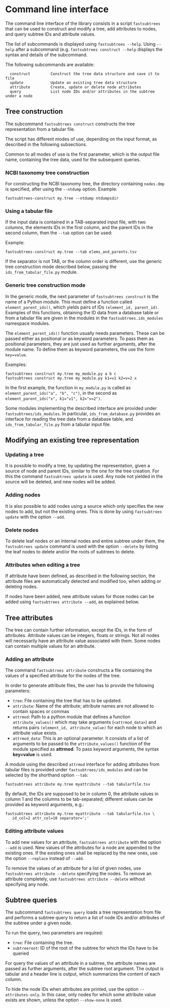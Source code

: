 # Command line interface

The command line interface of the library consists in a script ``fastsubtrees``
that can be used to construct and modify a tree, add attributes to nodes, and
query subtree IDs and attribute values.

The list of subcommands is displayed using ``fastsubtrees --help``.
Using ``--help`` after a subcommand (e.g. ``fastsubtrees construct --help``
displays the syntax and details of the subcommand.

The following subcommands are available:
```
  construct         Construct the tree data structure and save it to file
  update            Update an existing tree data structure
  attribute         Create, update or delete node attributes
  query             List node IDs and/or attributes in the subtree under a node
```

## Tree construction

The subcommand ``fastsubtrees construct`` constructs the tree representation
from a tabular file.

The script has different modes of use, depending on the input format,
as described in the following subsections.

Common to all modes of use is the first parameter, which is the output file
name, containing the tree data, used for the subsequent queries.

### NCBI taxonomy tree construction

For constructing the NCBI taxonomy tree, the directory containing ``nodes.dmp``
is specified, after using the ``--ntdump`` option.
Example:
```
fastsubtrees-construct my.tree --ntdump ntdumpsdir
```

### Using a tabular file

If the input data is contained in a TAB-separated input file, with two
columns, the elements IDs in the first column, and the parent IDs in the second
column, then the ``--tab`` option can be used:

Example:
```
fastsubtrees-construct my.tree --tab elems_and_parents.tsv
```

If the separator is not TAB, or the column order is different, use the generic
tree construction mode described below,
passing the ``ids_from_tabular_file.py`` module.

### Generic tree construction mode

In the generic mode, the next parameter of ``fastsubtrees construct``
is the name of a Python module. This must define a function called
``element_parent_ids()``, which yields pairs of IDs ``(element_id, parent_id)``.
Examples of this functions, obtaining the ID data from a database table or
from a tabular file are given in the modules in the
``fastsubtrees.ids_modules`` namespace modules.

The ``element_parent_ids()`` function usually needs parameters. These
can be passed either as positional or as keyword parameters. To pass them
as positional parameters, they are just used as further arguments,
after the module name.
To define them as keyword parameters, the
use the form ``key=value``.

Examples:
```
fastsubtrees construct my.tree my_module.py a b c
fastsubtrees construct my.tree my_module.py k1=v1 k2=v=2 x
```

In the first example, the function in ``my_module.py`` is called as
``element_parent_ids("a", "b", "c")``, in the second as
``element_parent_ids("x", k1="v1", k2="v=2")``.

Some modules implementing the described interface are provided
under ``fastsubtrees/ids_modules``. In particular, ``ids_from_database.py``
provides an interface for reading the tree data from a database table,
and ``ids_from_tabular_file.py`` from a tabular input file.

## Modifying an existing tree representation

### Updating a tree

It is possible to modify a tree, by updating the representation, given
a source of node and parent IDs, similar to the one for the tree creation.
For this the command ``fastsubtrees update`` is used.
Any node not yielded in the source will be deleted, and new nodes
will be added.

### Adding nodes

It is also possible to add nodes using a source which only specifies
the new nodes to add, but not the existing ones. This is done by using
``fastsubtrees update`` with the option ``--add``.

### Delete nodes

To delete leaf nodes or an internal nodes and entire subtree under them,
the ``fastsubtrees update`` command is used with the option ``--delete``
by listing the leaf nodes to delete and/or the roots of subtrees
to delete.

### Attributes when editing a tree

If attribute have been defined, as described in the following section,
the attribute files are automatically detected and modified too,
when adding or deleting nodes.

If nodes have been added, new attribute values for those nodes
can be added using ``fastsubtrees attribute --add``, as explained below.

## Tree attributes

The tree can contain further information, except the IDs, in the form of
attributes. Attribute values can be integers, floats or strings.
Not all nodes will necessarily have an attribute value associated
with them. Some nodes can contain multiple values for an attribute.

### Adding an attribute

The command `fastsubtrees attribute` constructs a file containing
the values of a specified attribute for the nodes of the tree.

In order to generate attribute files, the user has to
provide the following parameters:
- `tree`: File containing the tree that has to be updated.
- `attribute`: Name of the attribute; attribute names are not allowed
               to contain spaces or commas
- `attrmod`: Path to a python module that defines a function
  ``attribute_values()`` which may take arguments (``<attrmod_data>``) and
  returns pairs ``(element_id, attribute_value)`` for each node to which an
  attribute value exists.
- `attrmod_data`: This is an optional parameter. It consists of a list of
  arguments to be passed to the ``attribute_values()`` function of the module
  specified as **attrmod**.
  To pass keyword arguments, the syntax **key=value** is used.

A module using the described ``attrmod`` interface for adding attributes
from tabular files is provided under ``fastsubtrees/ids_modules`` and
can be selected by the shorthand option ``--tab``:
```
fastsubtrees attribute my.tree myattribute --tab tabularfile.tsv
```
By default, the IDs are supposed to be in column 0, the attribute values in
column 1 and the columns to be tab-separated; different values can be
provided as keyword arguments, e.g.:
```
fastsubtrees attribute my.tree myattribute --tab tabularfile.tsv \
   id_col=2 attr_col=10 separator=';'
```

### Editing attribute values

To add new values for an attribute, ``fastsubtrees attribute`` with the option
``--add`` is used. New values of the attributes for a node are appended to the
existing ones. If the existing ones shall be replaced by the new ones, use the
option ``--replace`` instead of ``--add``.

To remove the values of an attribute for a list of given nodes,
use ``fastsubtrees attribute --delete`` specifying the nodes.
To remove an attribute completely, use ``fastsubtrees attribute --delete``
without specifying any node.

## Subtree queries

The subcommand ``fastsubtrees query`` loads a tree representation from file
and performs a subtree query to return a list of node IDs and/or attributes
of the subtree under a given node.

To run the query, two parameters are required:
- `tree`: File containing the tree.
- `subtreeroot`: ID of the root of the subtree for which the IDs
                 have to be queried

For query the values of an attribute in a subtree, the attribute names
are passed as further arguments, after the subtree root argument.
The output is tabular and a header line is output, which summarizes the content
of each column.

To hide the node IDs when attributes are printed, use the option
``--attributes-only``. In this case, only nodes for which
some attribute value exists are shown, unless the option ``--show-none``
is used.
